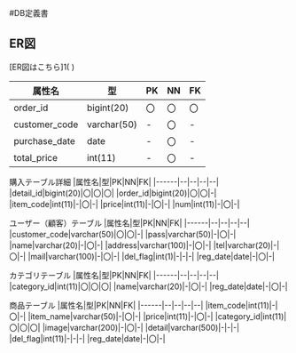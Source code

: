 #DB定義書
## ER図
[ER図はこちら]1(  )

|属性名|型|PK|NN|FK|
|------|--|--|--|--|
|order_id|bigint(20)|〇|〇|〇|
|customer_code|varchar(50)|-|〇|-|
|purchase_date|date|-|〇|-|
|total_price|int(11)|-|〇|-|

購入テーブル詳細
|属性名|型|PK|NN|FK|
|------|--|--|--|--|
|detail_id|bigint(20)|〇|〇|〇|
|order_id|bigint(20)|〇|〇|-|
|item_code|int(11)|-|〇|-|
|price|int(11)|-|〇|-|
|num|int(11)|-|〇|-|

ユーザー（顧客）テーブル 
|属性名|型|PK|NN|FK|
|------|--|--|--|--|
|customer_code|varchar(50)|〇|〇|-|
|pass|varchar(50)|-|〇|-|
|name|varchar(20)|-|〇|-|
|address|varchar(100)|-|〇|-|
|tel|varchar(20)|-|〇|-|
|mail|varchar(100)|-|〇|-|
|del_flag|int(1)|-|-|-|
|reg_date|date|-|〇|-|

カテゴリテーブル
|属性名|型|PK|NN|FK|
|------|--|--|--|--|
|category_id|int(11)|〇|〇|〇|
|name|varchar(20)|-|〇|-|
|reg_date|date|-|〇|-|

商品テーブル
|属性名|型|PK|NN|FK|
|------|--|--|--|--|
|item_code|int(11)|-|〇|-|
|item_name|varchar(50)|-|〇|-|
|price|int(11)|-|〇|-|
|category_id|int(11)|〇|〇|〇|
|image|varchar(200)|-|〇|-|
|detail|varchar(500)|-|-|-|
|del_flag|int(11)|-|-|-|
|reg_date|date|-|〇|-|

